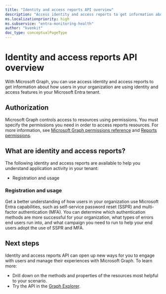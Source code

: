 ```yaml
---
title: "Identity and access reports API overview"
description: "Access identity and access reports to get information about how people in your business use applications in your Microsoft Entra tenant."
ms.localizationpriority: high
ms.subservice: "entra-monitoring-health"
author: "kvenkit"
doc_type: conceptualPageType
---
```


# Identity and access reports API overview

With Microsoft Graph, you can use access identity and access reports to get information about how users in your organization are using identity and access features in your Microsoft Entra tenant.

## Authorization

Microsoft Graph controls access to resources using permissions. You must specify the permissions you need in order to access reports resources. For more information, see [Microsoft Graph permissions reference](/graph/permissions-reference) and [Reports permissions](/graph/permissions-reference#reports-permissions).

## What are identity and access reports?

The following identity and access reports are available to help you understand application activity in your tenant:

- Registration and usage

### Registration and usage

Get a better understanding of how users in your organization use Microsoft Entra capabilities, such as self-service password reset (SSPR) and multi-factor authentication (MFA). You can determine which authentication methods are more successful for your organization, what types of errors end users run into, and what campaign you need to run to help your end users adopt the use of SSPR and MFA. 

## Next steps

Identity and access reports API can open up new ways for you to engage with users and manage their experiences with Microsoft Graph. To learn more:

- Drill down on the methods and properties of the resources most helpful to your scenario.
- Try the API in the [Graph Explorer](https://developer.microsoft.com/graph/graph-explorer).
